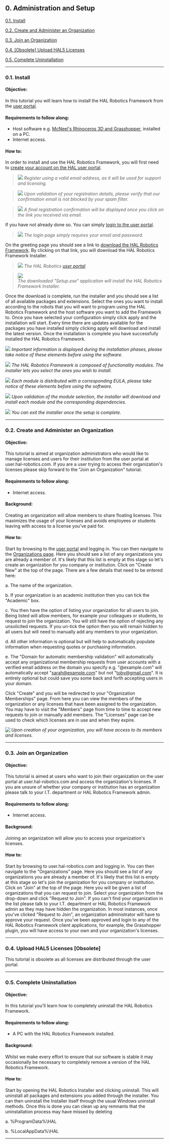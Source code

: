 ## 0. Administration and Setup

[0.1. Install](#01-install)

[0.2. Create and Administer an Organization](#02-create-and-administer-an-organization)

[0.3. Join an Organization](#03-join-an-organization)

[0.4. \[Obsolete\] Upload HAL5 Licenses](#04-upload-hal5-licenses-obsolete)

[0.5. Complete Uninstallation](#05-complete-uninstallation)

---
### 0.1. Install

#### Objective:

In this tutorial you will learn how to install the HAL Robotics Framework from the [user portal](https://user.hal-robotics.com/).

#### Requirements to follow along:

- Host software e.g. [McNeel's Rhinoceros 3D and Grasshopper](https://www.rhino3d.com/download), installed on a PC. 
- Internet access.

#### How to:

In order to install and use the HAL Robotics Framework, you will first need to [create your account on the HAL user portal](https://user.hal-robotics.com/Account/Register).

> [<img src="../../assets/images/01UserPortalRegister.PNG">](../../assets/images/01UserPortalRegister.PNG)
<em>Register using a valid email address, as it will be used for support and licensing.</em>

> [<img src="../../assets/images/01UserPortalRegistration.PNG">](../../assets/images/01UserPortalRegistration.PNG)
<em>Upon validation of your registration details, please verify that our confirmation email is not blocked by your spam filter.</em>

> [<img src="../../assets/images/01UserPortalRegistrationConfirmation.PNG">](../../assets/images/01UserPortalRegistrationConfirmation.PNG)
<em>A final registration confirmation will be displayed once you click on the link you received via email.</em>

If you have not already done so. You can simply [login to the user portal](https://user.hal-robotics.com/Account/Login). 

> [<img src="../../assets/images/01UserPortalLogin.PNG">](../../assets/images/01UserPortalLogin.PNG)
<em>The login page simply requires your email and password.</em>

On the greeting page you should see a link to [download the HAL Robotics Framework](https://halinstaller.blob.core.windows.net/windows/Setup.exe). By clicking on that link, you will download the HAL Robotics Framework Installer. 

> [<img src="../../assets/images/01UserPortal.PNG">](../../assets/images/01UserPortal.PNG)
<em>The HAL Robotics [user portal](https://user.hal-robotics.com/).</em>

> [<img src="../../assets/images/01SetupExe.PNG" style="display:block">](../../assets/images/01SetupExe.PNG)
<em>The downloaded "Setup.exe" application will install the HAL Robotics Framework Installer.</em>

Once the download is complete, run the installer and you should see a list of all available packages and extensions. Select the ones you want to install according to the robots that you will want to program using the HAL Robotics Framework and the host software you want to add the Framework to. Once you have selected your configuration simply click apply and the installation will start. Every time there are updates available for the packages you have installed simply clicking apply will download and install the latest version. Once the installation is complete you have successfully installed the HAL Robotics Framework.

[<img src="../../assets/images/01InstallerDisclaimer.PNG">](../../assets/images/01InstallerDisclaimer.PNG)
<em>Important information is displayed during the installation phases, please take notice of these elements before using the software.</em>

[<img src="../../assets/images/01InstallerPackages.PNG">](../../assets/images/01InstallerPackages.PNG)
<em>The HAL Robotics Framework is composed of functionality modules. The installer lets you select the ones you wish to install.</em>

[<img src="../../assets/images/01InstallerPackageLicenses.PNG">](../../assets/images/01InstallerPackageLicenses.PNG)
<em>Each module is distributed with a corresponding EULA, please take notice of these elements before using the software.</em>

[<img src="../../assets/images/01InstallerProgress.PNG">](../../assets/images/01InstallerProgress.PNG)
<em>Upon validation of the module selection, the installer will download and install each module and the corresponding dependencies.</em>

[<img src="../../assets/images/01InstallerComplete.PNG">](../../assets/images/01InstallerComplete.PNG)
<em>You can exit the installer once the setup is complete.</em>

---
### 0.2. Create and Administer an Organization

#### Objective:

This tutorial is aimed at organization administrators who would like to manage licenses and users for their institution from the user portal at user.hal-robotics.com. If you are a user trying to access their organization's licenses please skip forward to the "Join an Organization" tutorial.

#### Requirements to follow along:

- Internet access.

#### Background:

Creating an organization will allow members to share floating licenses. This maximizes the usage of your licenses and avoids employees or students leaving with access to a license you've paid for.

#### How to:

Start by browsing to the [user portal](https://user.hal-robotics.com/) and logging in. You can then navigate to the [Organizations page](https://user.hal-robotics.com/Organizations). Here you should see a list of any organizations you are already a member of. It's likely that this list is empty at this stage so let's create an organization for you company or institution. Click on "Create New" at the top of the page. There are a few details that need to be entered here:

a. The name of the organization.

b. If your organization is an academic institution then you can tick the "Academic" box.

c. You then have the option of listing your organization for all users to join. Being listed will allow members, for example your colleagues or students, to request to join the organization. You will still have the option of rejecting any unsolicited requests. If you un-tick the option then you will remain hidden to all users but will need to manually add any members to your organization.

d. All other information is optional but will help to automatically populate information when requesting quotes or purchasing information.

e. The "Domain for automatic membership validation" will automatically accept any organizational membership requests from user accounts with a verified email address on the domain you specify e.g. "@example.com" will automatically accept "sarah@example.com" but not "toby@gmail.com". It is entirely optional but could save you some back and forth accepting users in your domain.

Click "Create" and you will be redirected to your "Organization Memberships" page. From here you can view the members of the organization or any licenses that have been assigned to the organization. You may have to visit the "Members" page from time to time to accept new requests to join or manually add members. The "Licenses" page can be used to check which licenses are in use and when they expire.

[<img align="left" src="../../assets/images/02Organizations.PNG">](../../assets/images/01InstallerProgress.PNG)
<em>Upon creation of your organization, you will have access to its members and licenses.</em>

---
### 0.3. Join an Organization

#### Objective:

This tutorial is aimed at users who want to join their organization on the user portal at user.hal-robotics.com and access the organization's licenses. If you are unsure of whether your company or institution has an organization please talk to your I.T. department or HAL Robotics Framework admin.

#### Requirements to follow along:

- Internet access.

#### Background:

Joining an organization will allow you to access your organization's licenses.

#### How to:

Start by browsing to user.hal-robotics.com and logging in. You can then navigate to the "Organizations" page. Here you should see a list of any organizations you are already a member of. It's likely that this list is empty at this stage so let's join the organization for you company or institution. Click on "Join" at the top of the page. Here you will be given a list of organizations that you can request to join. Select your organization from the drop-down and click "Request to Join". If you can't find your organization in the list please talk to your I.T. department or HAL Robotics Framework admin as they may have hidden the organization. In most instances, once you've clicked "Request to Join", an organization administrator will have to approve your request. Once you've been approved and login to any of the HAL Robotics Framework client applications, for example, the Grasshopper plugin, you will have access to your own and your organization's licenses.

---
### 0.4. Upload HAL5 Licenses \[Obsolete\]
This tutorial is obsolete as all licenses are distributed through the user portal.

---
### 0.5. Complete Uninstallation

#### Objective:

In this tutorial you'll learn how to completely uninstall the HAL Robotics Framework.

#### Requirements to follow along:

- A PC with the HAL Robotics Framework installed.

#### Background:

Whilst we make every effort to ensure that our software is stable it may occasionally be necessary to completely remove a version of the HAL Robotics Framework.

#### How to:

Start by opening the HAL Robotics Installer and clicking uninstall. This will uninstall all packages and extensions you added through the installer. You can then uninstall the Installer itself through the usual Windows uninstall methods. Once this is done you can clean up any remnants that the uninstallation process may have missed by deleting

a. %ProgramData%\\HAL

b. %LocalAppData%\\HAL

---